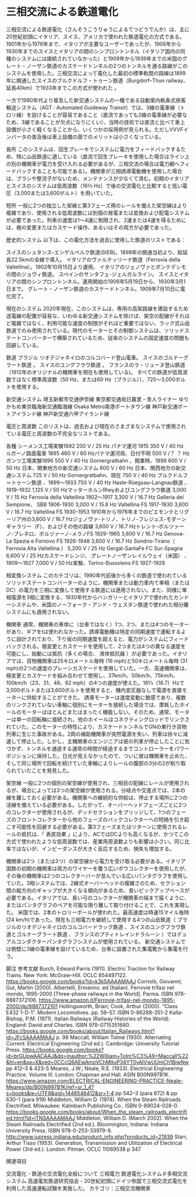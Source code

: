 # 三相交流による鉄道電化

三相交流による鉄道電化（さんそうこうりゅうによるてつどうでんか）は、主に20世紀初頭にイタリア、スイス、アメリカで使われた鉄道電化の方式である。1901年から1976年まで、イタリアが主要なユーザーであったが、1906年から1930年までのスイスとイタリアの間のシンプロントンネル（イタリア国内の同種のシステムには接続されていなかった）と1909年から1939年までの米国のグレート・ノーザン鉄道のカスケードトンネルの2つのトンネルを通る路線がこのシステムを使用した。三相交流によって電化した最初の標準軌間の路線は1899年に開通したスイスのブルクドルフ・トゥーン鉄道（Burgdorf–Thun railway、延長40km）で1933年までこの方式が使われた 。  

一方で1980年代より普及した新交通システムの一種である自動案内軌条式旅客輸送システム（AGT : Automated Guideway Transit）では、3線の電車線（トロリ線）を設けることが容易であること（直流であっても2線の電車線が必要なため、3線であることが欠点になりにくい）、当時の技術では直流と比べて車上設備が小さく軽くなることから、いくつかの採用例が見られる。ただしVVVFインバータの普及後は車上設備の面でのメリットは小さくなっている。

長所
このシステムは、回生ブレーキでシステムに電力をフィードバックするため、特に山岳鉄道に適している（直流で回生ブレーキを使用した場合はライン上の別の機関車が電力を受け入れる必要があるが、三相交流の場合は電力網へフィードバックすることも可能である）。機関車が三相誘導電動機を使用した場合は、ブラシや整流子がないため、メンテナンスが少なくて済む。初期のイタリアとスイスのシステムは低周波数（16⅔ Hz）で後の交流電化と比較すると低い電圧（3,000または3,600ボルト）を用いていた。

短所
一般に2つの独立した架線と第3フェーズ用のレールを備えた架空線はより複雑であり、使用される低周波数には別個の発電または変換および配電システムが必要であった。列車の速度は1〜4速に制限され、2速または4速を得るためには、極の変更またはカスケード操作、あるいはその両方が必要であった。

歴史的システム
以下は、この電化方法を過去に使用した鉄道のリストである：  

スイスのシュタンス-エンゲルベルク鉄道(StEB)。1898年の開通当初より、総延長22.5kmの全線で導入。
イタリアのヴァルテッリーナ鉄道（Ferrovia della Valtellina）。1902年10月15日より運用。
イタリアのジェノヴァとポンテデシモの間のジョヴィ鉄道。
スペインのサンタフェ-ジェルガルライン。
スイスとイタリアの間のシンプロントンネル。運用開始の1906年5月19日から、1930年3月1日まで。
グレート・ノーザン鉄道のカスケードトンネル。1909年7月10日に電化完了。

現在のシステム
2020年現在、このシステムは、専用の高架路線を建設するため送電線の配置が容易な、いわゆる新交通システムを除けば、架空の配線がそれほど複雑ではなく、利用可能な速度の制限がそれほど重要ではない、ラック式山岳鉄道でのみ使用されている。現代のモーターとその制御システムは、ソリッドステートコンバーターで構築されているため、従来のシステムの固定速度の問題も回避している。

鉄道
ブラジル リオデジャネイロのコルコバード登山電車。
スイスのゴルナーグラート鉄道 。
スイスのユングフラウ鉄道 。
フランスのラ・リューヌ登山鉄道（1912年のオリジナルの機関車を現在も使用している)。
すべての鉄道が低周波数ではなく標準周波数（50 Hz、または60 Hz（ブラジル））、725〜3,000ボルトを使用する。

新交通システム
埼玉新都市交通伊奈線
東京都交通局日暮里・舎人ライナー
ゆりかもめ東京臨海新交通臨海線
Osaka Metro南港ポートタウン線
神戸新交通ポートアイランド線
神戸新交通六甲アイランド線

電圧と周波数
このリストは、過去および現在のさまざまなシステムで使用されている電圧と周波数の不完全なリストである。 

各種 シーメンス工場実験1892
200 V / 25 Hz パナマ運河 1915
350 V / 40 Hz ルガーノ路面電車 1895
460 V / 60 Hzパナマ運河局、日付不明
500 V /？ ？ Hz ガンツ工場実験1896
550 V / 40 Hz Gornergratbahn 、開業時、1898
600 V / 50 Hz 日本、関東地方の新交通システム
600 V / 60 Hz 日本、関西地方の新交通システム
725 V / 50 Hz Gornergratbahn、現在
750 V / 40 Hz ブルクドルフ＝トゥーン鉄道 、1899〜1933
750 V / 40 Hz Hasle-Rüegsau–Langnau鉄道 、1919–1932
1,125 V / 50 HzマッターホルンRlwyおよびユングフラウ鉄道
3,000 V / 15 Hz Ferrovia della Valtellina 1902〜1917
3,300 V / 16.7 Hz Galleria del Sempione、 SBB 1906-1930
3,000 V / 15.8 Hz Valtellina FS 1917-1930
3,600 V / 16.7 Hz Valtellina FS 1930-1953
1910年から1976年までのピエモンテとリグーリア州の3,600 V / 16.7 Hzジェノヴァ-トリノ、トリノ-フレジュス-モダーンギャラリー（F）、およびその他の路線
3,600 V / 16.7 Hzトレント-ボルツァーノ-ブレネロ、ボルツァーノ-メラノFS 1929-1965
3,600 V / 16.7 Hz Genova-La Spezia e Fornovo FS 1926-1948
3,600 V / 16.7 Hz Sondrio-Tirano（ Ferrovia Alta Valtellina ）
5,200 V / 25 Hz Gergal-SantaFe FC Sur-Spagna
6,600 V / 25 Hzカスケードレンジ、 グレートノーザンレイルウェイ（米国） 、1909〜1927
7,000 V / 50 Hz実験、Torino-Bussoleno FS 1927-1928

相変換システム
このカテゴリは、1990年代前後から多くの鉄道で使われているソリッドステートコンバーターのように、機関車または動力車内て単相（またはDC）の電力を三相に変換して使用する鉄道には適用されない。また、同様に単相電源を3相に変換する、1930年代からハンガリーとイタリアで使われたカンドーシステムや、米国のノーフォーク・アンド・ウェスタン鉄道で使われた相分離システムにも適用されない。

機関車
通常、機関車の車体に（台車ではなく）1つ、2つ、または4つのモーターがあり、ギアをtは使われなかった。誘導電動機は特定の同期速度で運転するように設計されており、下り坂の同期速度を超えると、電力がシステムにフィードバックされる。極変更とカスケードを使用して、2つまたは4つの異なる速度を可能にし、始動には抵抗（多くの場合、 液体抵抗器 ）が必要であった。イタリアでは、貨物機関車は25キロメートル毎時 (16 mph)と50キロメートル毎時 (31 mph)の2つの速度のプレーンカスケードを使用していた。一方、高速機関車は、極変更とカスケードを組み合わせて使用し、37km/h、50km/h、75km/h、100km/h（23、31、46、62   mph）の4つの速度が使えた。16⅔（16.7）Hzで3,000ボルトまたは3,600ボルトを使用すると、機内変圧器なしで電源を直接モーターに供給することができた。
誘導モーターは速度変動に敏感であり、複数のリンクされていない車軸に個別にモーターを接続した場合では、摩耗したホイールのモーターはほとんどまたはまったく機能しない。そのため、通常、モーターは単一の回転軸に接続され、他のホイールはコネクティングロッドでリンクされていた。このモーターの特性により、カスケードトンネルでGNの東行き貨物列車に生じた事故がある。2両の補助機関車が突然電源を失い、列車は徐々に減速して停止した。しかし、主機関車のエンジニアは彼の列車が停止したことに気づかず、トンネルを通過する通常の時間が経過するまでコントローラーをパワーポジションに保持した。日光が見えなかったので、ついに彼は機関車を止めた、そして同じ場所で回転を続けていた車輪によりレールの腹部の3分の2が削り取られていたことを発見した。

架空線
一般に2つの個別の架空線が使用され、三相目の配線にレールが使用されるが、場合によっては3つの架空線が使用される。分岐点や交差点では、2本の線を離しておく必要がある。機関車への継続的な供給は、停止する場所に2つの活線を備えている必要がある。したがって、オーバーヘッドフェーズごとに2つのコレクターが使用されるが、デッドセクションをブリッジして、1つのフェーズのフロントコレクターから他のフェーズのバックコレクターへの短絡を引き起こす可能性を回避する必要がある。第3フェーズまたはリターンに使用されるレールの抵抗は、「 表皮効果 」により、ACではDCよりも高くなるが、かつてこの方式で使われたような低周波数では、産業用周波数よりも影響は小さい。同じ比率ではないが、インピーダンスが大きく反応するため、損失も増加する。

機関車は2つ（または3つ）の架空線から電力を受け取る必要がある。イタリア国鉄の初期の機関車は両方のワイヤーを覆う広いボウコレクターを使用したが、その後の機関車は2つのコレクターバーが並んでいる広いパンタグラフを使用していた。3相システムでは、2線式オーバーヘッドの複雑さのため、セクション間の縦方向のギャップが大きくなる傾向があるため、長いピックアップベースが必要である。イタリアでは、長い弓のコレクターが機関車の端まで届くように、またはパンタグラフのペアを可能な限り離して取り付けることで、これを実現した。
米国では、2本のトロリーポールが使われた。最高速度は時速15マイル毎時 (24 km/h)であった。現在も三相電力を継続して使用する4つの山岳鉄道（ ブラジルのリオデジャネイロのコルコバードラック鉄道 、スイスのユングフラウ鉄道とゴルナーグラート鉄道 、フランスのプティトレインドラルーン ）ではデュアルコンダクターパンタグラフシステムが使用されている。
新交通システムでは側壁に3線の電車線を設けているため、台車に設置された集電靴から集電を行う。

脚注
参考文献
Burch, Edward Parris (1911). Electric Traction for Railway Trains. New York: McGraw-Hill. OCLC 854497122. https://books.google.com/books?id=k3k5AAAAMAAJ 
Cornolò, Giovanni; Gut, Martin (2000). Albertelli, Ermanno. ed (Italian). Ferrovie trifasi nel mondo, 1895-2000 [Three-phase railways in the World]. Parma. ISBN 978-8887372106. https://www.amazon.it/Ferrovie-trifasi-nel-mondo-1895-2000/dp/8887372101 
Hollingsworth, Brian; Cook, Arthur (2000). “Class E432 1-D-1”. Modern Locomotives. pp. 56–57. ISBN 0-86288-351-2 
Kalla-Bishop, P.M. (1971). Italian Railways (Railway Histories of the World). England: David and Charles. ISBN 978-0715351680. https://books.google.com/books/about/Italian_Railways.html?id=JFcSAAAAMAAJ  p. 98
Maccall, William Tolmé (1930). Alternating Current: Electrical Engineering (2nd ed.). Cambridge: University Tutorial Press. https://books.google.com/books?id=brGUpwAACAAJ&dq=inauthor:%22William+Tolm%C3%A9+Maccall%22&hl=en&sa=X&ved=0CCcQ6AEwAmoVChMItuP34YT0yAIVwUUmCh1BiwNw  pp 412–3 & 423-5
Meares, J.W.; Neale, R.E. (1933). Electrical Engineering Practice. Volume III. London: Chapman and Hall. ASIN B00N997B1K. https://www.amazon.com/ELECTRICAL-ENGINEERING-PRACTICE-Neale-Meares/dp/B00N997B1K/ref=sr_1_4?s=books&ie=UTF8&qid=1446546412&sr=1-4  pp 542–3 (para 872) & pp 630–1 (para 919)
Middleton, William D. (1974). When the Steam Railroads Electrified. Milwaukee: Kalmbach Publishing Co.. ISBN 0-89024-028-0. https://books.google.com/books/about/When_the_steam_railroads_electrified.html?id=iTNSAAAAMAAJ 
Middleton, William D. (March 2002). When the Steam Railroads Electrified (2nd ed.). Bloomington, Indiana: Indiana University Press. ISBN 978-0-253-33979-9. http://www.iupress.indiana.edu/product_info.php?products_id=21939 
Starr, Arthur Tisso (1953). Generation, Transmission and Utilization of Electrical Power (3rd ed.). London: Pitman. OCLC 11069538  p 347

関連項目

交流電化 - 鉄道の交流電化全般について
三相電力
鉄道電化システム＃多相交流システム
高速電気鉄道研究協会 - 20世紀初頭にドイツ帝国で三相交流式電化を利用した高速運転試験を実施した。
カテゴリ：三相交流機関車
